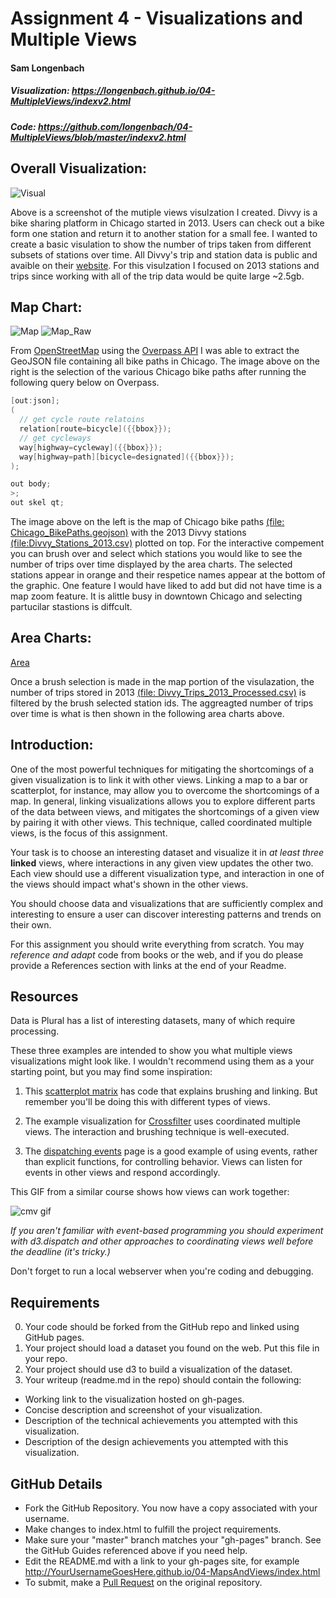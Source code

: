 Assignment 4 - Visualizations and Multiple Views  
===
#### Sam Longenbach
##### Visualization: https://longenbach.github.io/04-MultipleViews/indexv2.html
##### Code: https://github.com/longenbach/04-MultipleViews/blob/master/indexv2.html

## Overall Visualization:
![Visual](img/full.png)

Above is a screenshot of the mutiple views visulzation I created. Divvy is a bike sharing platform in Chicago started in 2013. Users can check out a bike form one station and return it to another station for a small fee. I wanted to create a basic visulation to show the number of trips taken from different subsets of stations over time. All Divvy's trip and station data is public and avaible on their [website](https://www.divvybikes.com/system-data). For this visulzation I focused on 2013 stations and trips since working with all of the trip data would be quite large ~2.5gb.  

## Map Chart:

![Map](img/geo_raw2.png)
![Map_Raw](img/map.png)

From [OpenStreetMap](https://www.openstreetmap.org/#map=11/41.8370/-87.6742) using the [Overpass API](https://overpass-turbo.eu/) I was able to extract the GeoJSON file containing all bike paths in Chicago. The image above on the right is the selection of the various Chicago bike paths after running the following query below on Overpass. 

```Java 
[out:json];
(
  // get cycle route relatoins
  relation[route=bicycle]({{bbox}});
  // get cycleways
  way[highway=cycleway]({{bbox}});
  way[highway=path][bicycle=designated]({{bbox}});
);

out body;
>;
out skel qt;
```
The image above on the left is the map of Chicago bike paths [(file: Chicago_BikePaths.geojson)](https://github.com/longenbach/04-MultipleViews/blob/master/Chicago_BikePaths.geojson) with the 2013 Divvy stations [(file:Divvy_Stations_2013.csv)](https://github.com/longenbach/04-MultipleViews/blob/master/Divvy_Stations_2013.csv) plotted on top. For the interactive compement you can brush over and select which stations you would like to see the number of trips over time displayed by the area charts. The selected stations appear in orange and their respetice names appear at the bottom of the graphic. One feature I would have liked to add but did not have time is a map zoom feature. It is alittle busy in downtown Chicago and selecting partucilar stastions is diffcult.   

## Area Charts:

[Area](img/freq.png)

Once a brush selection is made in the map portion of the visulazation, the number of trips stored in 2013 [(file: Divvy_Trips_2013_Processed.csv)](https://github.com/longenbach/04-MultipleViews/blob/master/Divvy_Trips_2013_Processed.csv) is filtered by the brush selected station ids. The aggreagted number of trips over time is what is then shown in the following area charts above.     




## Introduction:

One of the most powerful techniques for mitigating the shortcomings of a given visualization is to link it with other views.
Linking a map to a bar or scatterplot, for instance, may allow you to overcome the shortcomings of a map.
In general, linking visualizations allows you to explore different parts of the data between views, and mitigates the shortcomings of a given view by pairing it with other views.
This technique, called coordinated multiple views, is the focus of this assignment.

Your task is to choose an interesting dataset and visualize it in *at least three* **linked** views, where interactions in any given view updates the other two.
Each view should use a different visualization type, and interaction in one of the views should impact what's shown in the other views.

You should choose data and visualizations that are sufficiently complex and interesting to ensure a user can discover interesting patterns and trends on their own.

For this assignment you should write everything from scratch.
You may *reference and adapt* code from books or the web, and if you do please provide a References section with links at the end of your Readme.

Resources
---

Data is Plural has a list of interesting datasets, many of which require processing.

These three examples are intended to show you what multiple views visualizations might look like. 
I wouldn't recommend using them as a your starting point, but you may find some inspiration:

1. This [scatterplot matrix](http://bl.ocks.org/mbostock/4063663) has code that explains brushing and linking. But remember you'll be doing this with different types of views.

2. The example visualization for [Crossfilter](http://square.github.io/crossfilter/) uses coordinated multiple views. The interaction and brushing technique is well-executed.

3. The [dispatching events](https://github.com/d3/d3-dispatch) page is a good example of using events, rather than explicit functions, for controlling behavior. Views can listen for events in other views and respond accordingly.

This GIF from a similar course shows how views can work together:

![cmv gif](https://raw.githubusercontent.com/dataviscourse/2015-dataviscourse-homework/master/hw3/preview.gif)

*If you aren't familiar with event-based programming you should experiment with d3.dispatch and other approaches to coordinating views well before the deadline (it's tricky.)*

Don't forget to run a local webserver when you're coding and debugging.

Requirements
---

0. Your code should be forked from the GitHub repo and linked using GitHub pages.
1. Your project should load a dataset you found on the web. Put this file in your repo.
2. Your project should use d3 to build a visualization of the dataset. 
3. Your writeup (readme.md in the repo) should contain the following:

- Working link to the visualization hosted on gh-pages.
- Concise description and screenshot of your visualization.
- Description of the technical achievements you attempted with this visualization.
- Description of the design achievements you attempted with this visualization.

GitHub Details
---

- Fork the GitHub Repository. You now have a copy associated with your username.
- Make changes to index.html to fulfill the project requirements. 
- Make sure your "master" branch matches your "gh-pages" branch. See the GitHub Guides referenced above if you need help.
- Edit the README.md with a link to your gh-pages site, for example http://YourUsernameGoesHere.github.io/04-MapsAndViews/index.html
- To submit, make a [Pull Request](https://help.github.com/articles/using-pull-requests/) on the original repository.
